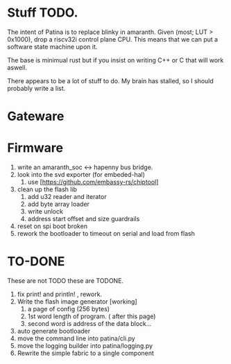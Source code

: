 # Stuff TODO.

The intent of Patina is to replace blinky in amaranth. Given (most; LUT > 0x1000), drop a riscv32i control plane CPU. This means that we can put a software state machine upon it.

The base is minimual rust but if you insist on writing C++ or C  that will work aswell. 

There appears to be a lot of stuff to do. My brain has stalled,
so I should probably write a list.

# Gateware


# Firmware

1. write an amaranth_soc <-> hapenny bus bridge.
1. look into the svd exporter (for embeded-hal)
   1. use [https://github.com/embassy-rs/chiptool]
1. clean up the flash lib
   1.  add u32 reader and iterator
   1.  add byte array loader
   1.  write unlock
   1.  address start offset and size guardrails
1. reset on spi boot broken
1. rework the bootloader to timeout on serial and load from flash


# TO-DONE

These are not TODO these are TODONE.

1. fix print! and println! , rework.
1. Write the flash image generator [working]
   1. a page of config  (256 bytes)
   2. 1st word length of program. ( after this page)
   3. second word is address of the data block...
1. auto generate bootloader
1. move the command line into patina/cli.py
1.  move the logging builder into patina/logging.py
1. Rewrite the simple fabric to a single component